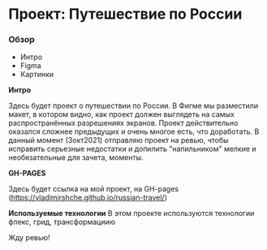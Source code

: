 # Проект: Путешествие по России

### Обзор
* Интро
* Figma
* Картинки

**Интро**

Здесь будет проект о путешествии по России.
В Фигме мы разместили макет, в котором видно, как проект должен выглядеть на самых распространённых разрешениях экранов.
Проект действительно оказался сложнее предыдущих и очень многое есть, что доработать. В данный момент (3окт2021) отправляю проект на ревью, чтобы исправить серьезные недостатки и допилить "напильником" мелкие и необязательные для зачета, моменты. 

**GH-PAGES**

Здесь будет ссылка на мой проект, на GH-pages (https://vladimirshche.github.io/russian-travel/)

**Используемые технологии**
В этом проекте используются технологии флекс, грид, трансформациию  


Жду ревью!
